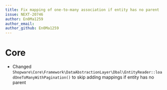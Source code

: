 ```yaml
---
title: Fix mapping of one-to-many association if entity has no parent
issue: NEXT-20746
author: En0Ma1259
author_email: 
author_github: En0Ma1259
---
```

# Core
* Changed `Shopware\Core\Framework\DataAbstractionLayer\Dbal\EntityReader::loadOneToManyWithPagination()` to skip adding mappings if entity has no parent
